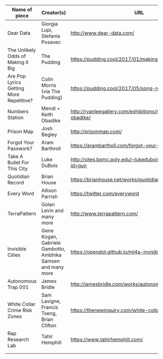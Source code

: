 | Name of piece                           | Creator(s)                               | URL                                      |
| --------------------------------------- | ---------------------------------------- | ---------------------------------------- |
| Dear Data                               | Giorgia Lupi, Stefanie Posavec           | http://www.dear-data.com/                |
| The Unlikely Odds of Making it Big      | The Pudding                              | https://pudding.cool/2017/01/making-it-big/ |
| Are Pop Lyrics Getting More Repetitive? | Colin Morris (via The Pudding)           | https://pudding.cool/2017/05/song-repetition/ |
| Numbers Station                         | Mendi + Keith Obadike                    | http://ryanleegallery.com/exhibitions/mendi-keith-obadike/ |
| Prison Map                              | Josh Begley                              | http://prisonmap.com/                    |
| Forgot Your Passwork?                   | Aram Barthroll                           | https://arambartholl.com/forgot-your-password.html |
| Take A Bullet For This City             | Luke DuBois                              | http://sites.bxmc.poly.edu/~lukedubois/projects/index.html?id=gun |
| Quotidian Record                        | Brian House                              | https://brianhouse.net/works/quotidian_record/ |
| Every Word                              | Allison Parrish                          | https://twitter.com/everyword            |
| TerraPattern                            | Golan Levin and many more                | http://www.terrapattern.com/             |
| Invisible Cities                        | Gene Kogan, Gabriele Gambotto, Ambhika Samsen and many more | https://opendot.github.io/ml4a-invisible-cities/ |
| Autonomous Trap 001                     | James Bridle                             | http://jamesbridle.com/works/autonomous-trap-001 |
| White Collar Crime Risk Zones           | Sam Lavigne, Francis Tseng, Brian Clifton | https://thenewinquiry.com/white-collar-crime-risk-zones/ |
| Rap Research Lab                        | Tahir Hemphill                           | https://www.tahirhemphill.com/           |
|                                         |                                          |                                          |
|                                         |                                          |                                          |

